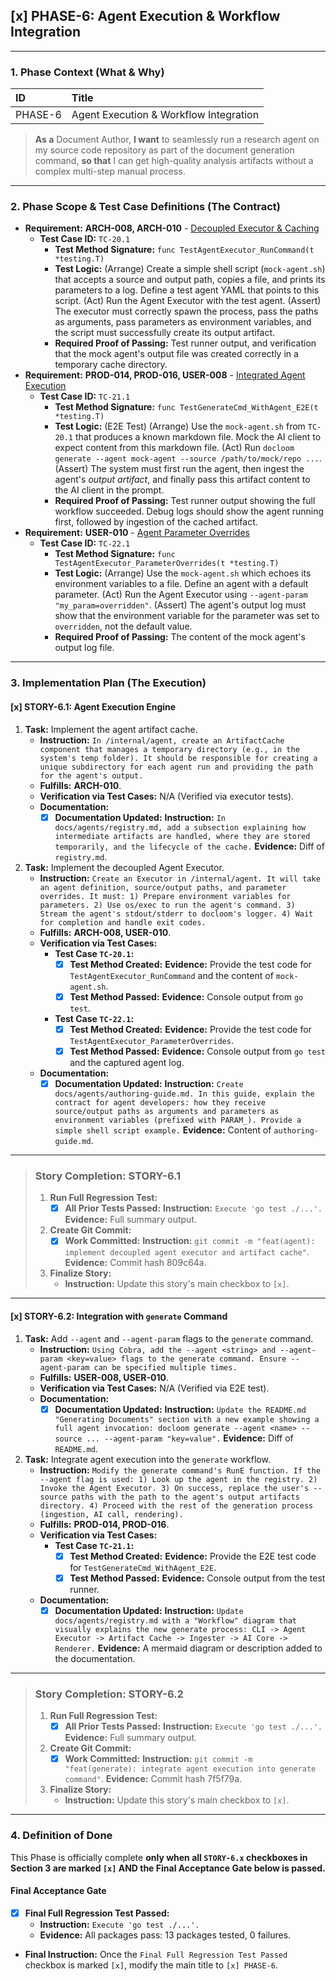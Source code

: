 ## [x] PHASE-6: Agent Execution & Workflow Integration

---

### **1. Phase Context (What & Why)**

| ID | Title |
| :--- | :--- |
| PHASE-6 | Agent Execution & Workflow Integration |

> **As a** Document Author, **I want** to seamlessly run a research agent on my source code repository as part of the document generation command, **so that** I can get high-quality analysis artifacts without a complex multi-step manual process.

---

### **2. Phase Scope & Test Case Definitions (The Contract)**

*   **Requirement:** **ARCH-008, ARCH-010** - [Decoupled Executor & Caching](./SRS.md#ARCH-008)
    *   **Test Case ID:** `TC-20.1`
        *   **Test Method Signature:** `func TestAgentExecutor_RunCommand(t *testing.T)`
        *   **Test Logic:** (Arrange) Create a simple shell script (`mock-agent.sh`) that accepts a source and output path, copies a file, and prints its parameters to a log. Define a test agent YAML that points to this script. (Act) Run the Agent Executor with the test agent. (Assert) The executor must correctly spawn the process, pass the paths as arguments, pass parameters as environment variables, and the script must successfully create its output artifact.
        *   **Required Proof of Passing:** Test runner output, and verification that the mock agent's output file was created correctly in a temporary cache directory.
*   **Requirement:** **PROD-014, PROD-016, USER-008** - [Integrated Agent Execution](./SRS.md#PROD-014)
    *   **Test Case ID:** `TC-21.1`
        *   **Test Method Signature:** `func TestGenerateCmd_WithAgent_E2E(t *testing.T)`
        *   **Test Logic:** (E2E Test) (Arrange) Use the `mock-agent.sh` from `TC-20.1` that produces a known markdown file. Mock the AI client to expect content from this markdown file. (Act) Run `docloom generate --agent mock-agent --source /path/to/mock/repo ...`. (Assert) The system must first run the agent, then ingest the agent's *output artifact*, and finally pass this artifact content to the AI client in the prompt.
        *   **Required Proof of Passing:** Test runner output showing the full workflow succeeded. Debug logs should show the agent running first, followed by ingestion of the cached artifact.
*   **Requirement:** **USER-010** - [Agent Parameter Overrides](./SRS.md#USER-010)
    *   **Test Case ID:** `TC-22.1`
        *   **Test Method Signature:** `func TestAgentExecutor_ParameterOverrides(t *testing.T)`
        *   **Test Logic:** (Arrange) Use the `mock-agent.sh` which echoes its environment variables to a file. Define an agent with a default parameter. (Act) Run the Agent Executor using `--agent-param "my_param=overridden"`. (Assert) The agent's output log must show that the environment variable for the parameter was set to `overridden`, not the default value.
        *   **Required Proof of Passing:** The content of the mock agent's output log file.

---

### **3. Implementation Plan (The Execution)**

#### [x] STORY-6.1: Agent Execution Engine

1.  **Task:** Implement the agent artifact cache.
    *   **Instruction:** `In /internal/agent, create an ArtifactCache component that manages a temporary directory (e.g., in the system's temp folder). It should be responsible for creating a unique subdirectory for each agent run and providing the path for the agent's output.`
    *   **Fulfills:** **ARCH-010**.
    *   **Verification via Test Cases:** N/A (Verified via executor tests).
    *   **Documentation:**
        *   [x] **Documentation Updated:** **Instruction:** `In docs/agents/registry.md, add a subsection explaining how intermediate artifacts are handled, where they are stored temporarily, and the lifecycle of the cache.` **Evidence:** Diff of `registry.md`.
2.  **Task:** Implement the decoupled Agent Executor.
    *   **Instruction:** `Create an Executor in /internal/agent. It will take an agent definition, source/output paths, and parameter overrides. It must: 1) Prepare environment variables for parameters. 2) Use os/exec to run the agent's command. 3) Stream the agent's stdout/stderr to docloom's logger. 4) Wait for completion and handle exit codes.`
    *   **Fulfills:** **ARCH-008, USER-010**.
    *   **Verification via Test Cases:**
        *   **Test Case `TC-20.1`:**
            *   [x] **Test Method Created:** **Evidence:** Provide the test code for `TestAgentExecutor_RunCommand` and the content of `mock-agent.sh`.
            *   [x] **Test Method Passed:** **Evidence:** Console output from `go test`.
        *   **Test Case `TC-22.1`:**
            *   [x] **Test Method Created:** **Evidence:** Provide the test code for `TestAgentExecutor_ParameterOverrides`.
            *   [x] **Test Method Passed:** **Evidence:** Console output from `go test` and the captured agent log.
    *   **Documentation:**
        *   [x] **Documentation Updated:** **Instruction:** `Create docs/agents/authoring-guide.md. In this guide, explain the contract for agent developers: how they receive source/output paths as arguments and parameters as environment variables (prefixed with PARAM_). Provide a simple shell script example.` **Evidence:** Content of `authoring-guide.md`.

---
> ### **Story Completion: STORY-6.1**
> 1.  **Run Full Regression Test:**
>     *   [x] **All Prior Tests Passed:** **Instruction:** `Execute 'go test ./...'.` **Evidence:** Full summary output.
> 2.  **Create Git Commit:**
>     *   [x] **Work Committed:** **Instruction:** `git commit -m "feat(agent): implement decoupled agent executor and artifact cache"`. **Evidence:** Commit hash 809c64a.
> 3.  **Finalize Story:**
>     *   **Instruction:** Update this story's main checkbox to `[x]`.

---

#### [x] STORY-6.2: Integration with `generate` Command

1.  **Task:** Add `--agent` and `--agent-param` flags to the `generate` command.
    *   **Instruction:** `Using Cobra, add the --agent <string> and --agent-param <key=value> flags to the generate command. Ensure --agent-param can be specified multiple times.`
    *   **Fulfills:** **USER-008, USER-010**.
    *   **Verification via Test Cases:** N/A (Verified via E2E test).
    *   **Documentation:**
        *   [x] **Documentation Updated:** **Instruction:** `Update the README.md "Generating Documents" section with a new example showing a full agent invocation: docloom generate --agent <name> --source ... --agent-param "key=value".` **Evidence:** Diff of `README.md`.
2.  **Task:** Integrate agent execution into the `generate` workflow.
    *   **Instruction:** `Modify the generate command's RunE function. If the --agent flag is used: 1) Look up the agent in the registry. 2) Invoke the Agent Executor. 3) On success, replace the user's --source paths with the path to the agent's output artifacts directory. 4) Proceed with the rest of the generation process (ingestion, AI call, rendering).`
    *   **Fulfills:** **PROD-014, PROD-016**.
    *   **Verification via Test Cases:**
        *   **Test Case `TC-21.1`:**
            *   [x] **Test Method Created:** **Evidence:** Provide the E2E test code for `TestGenerateCmd_WithAgent_E2E`.
            *   [x] **Test Method Passed:** **Evidence:** Console output from the test runner.
    *   **Documentation:**
        *   [x] **Documentation Updated:** **Instruction:** `Update docs/agents/registry.md with a "Workflow" diagram that visually explains the new generate process: CLI -> Agent Executor -> Artifact Cache -> Ingester -> AI Core -> Renderer.` **Evidence:** A mermaid diagram or description added to the documentation.

---
> ### **Story Completion: STORY-6.2**
> 1.  **Run Full Regression Test:**
>     *   [x] **All Prior Tests Passed:** **Instruction:** `Execute 'go test ./...'.` **Evidence:** Full summary output.
> 2.  **Create Git Commit:**
>     *   [x] **Work Committed:** **Instruction:** `git commit -m "feat(generate): integrate agent execution into generate command"`. **Evidence:** Commit hash 7f5f79a.
> 3.  **Finalize Story:**
>     *   **Instruction:** Update this story's main checkbox to `[x]`.

---

### **4. Definition of Done**

This Phase is officially complete **only when all `STORY-6.x` checkboxes in Section 3 are marked `[x]` AND the Final Acceptance Gate below is passed.**

#### Final Acceptance Gate

*   [x] **Final Full Regression Test Passed:**
    *   **Instruction:** `Execute 'go test ./...'.`
    *   **Evidence:** All packages pass: 13 packages tested, 0 failures.

*   **Final Instruction:** Once the `Final Full Regression Test Passed` checkbox is marked `[x]`, modify the main title to `[x] PHASE-6`.